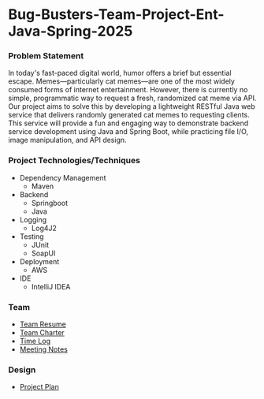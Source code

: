 # Bug-Busters-Team-Project-Ent-Java-Spring-2025

### Problem Statement
In today's fast-paced digital world, humor offers a brief but essential escape. Memes—particularly cat memes—are one of
the most widely consumed forms of internet entertainment. However, there is currently no simple, programmatic way to
request a fresh, randomized cat meme via API. Our project aims to solve this by developing a lightweight RESTful Java
web service that delivers randomly generated cat memes to requesting clients. This service will provide a fun and
engaging way to demonstrate backend service development using Java and Spring Boot, while practicing file I/O, image
manipulation, and API design.
### Project Technologies/Techniques
- Dependency Management
  - Maven
- Backend
  - Springboot
  - Java
- Logging
  - Log4J2
- Testing
  - JUnit
  - SoapUI
- Deployment
  - AWS
- IDE
  - IntelliJ IDEA
### Team
- [Team Resume](team/team-resume.md)
- [Team Charter](team/team-charter.md)
- [Time Log](team/timelog.md)
- [Meeting Notes](team/team-meetings.md)
### Design
- [Project Plan](team/project-plan.md)